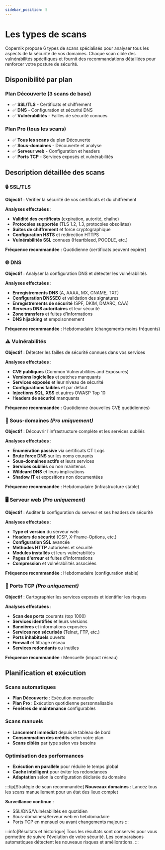 ```yaml
---
sidebar_position: 5
---
```


# Les types de scans

Copernik propose 6 types de scans spécialisés pour analyser tous les aspects de la sécurité de vos domaines. Chaque scan cible des vulnérabilités spécifiques et fournit des recommandations détaillées pour renforcer votre posture de sécurité.

## Disponibilité par plan

### Plan Découverte (3 scans de base)
- ✅ **SSL/TLS** - Certificats et chiffrement
- ✅ **DNS** - Configuration et sécurité DNS
- ✅ **Vulnérabilités** - Failles de sécurité connues

### Plan Pro (tous les scans)
- ✅ **Tous les scans** du plan Découverte
- ✅ **Sous-domaines** - Découverte et analyse
- ✅ **Serveur web** - Configuration et headers
- ✅ **Ports TCP** - Services exposés et vulnérabilités

## Description détaillée des scans

### 🔒 SSL/TLS

**Objectif** : Vérifier la sécurité de vos certificats et du chiffrement

**Analyses effectuées** :
- **Validité des certificats** (expiration, autorité, chaîne)
- **Protocoles supportés** (TLS 1.2, 1.3, protocoles obsolètes)
- **Suites de chiffrement** et force cryptographique
- **Configuration HSTS** et redirection HTTPS
- **Vulnérabilités SSL** connues (Heartbleed, POODLE, etc.)

**Fréquence recommandée** : Quotidienne (certificats peuvent expirer)

### 🌐 DNS

**Objectif** : Analyser la configuration DNS et détecter les vulnérabilités

**Analyses effectuées** :
- **Enregistrements DNS** (A, AAAA, MX, CNAME, TXT)
- **Configuration DNSSEC** et validation des signatures
- **Enregistrements de sécurité** (SPF, DKIM, DMARC, CAA)
- **Serveurs DNS autoritaires** et leur sécurité
- **Zone transfers** et fuites d'informations
- **DNS hijacking** et empoisonnement

**Fréquence recommandée** : Hebdomadaire (changements moins fréquents)

### ⚠️ Vulnérabilités

**Objectif** : Détecter les failles de sécurité connues dans vos services

**Analyses effectuées** :
- **CVE publiques** (Common Vulnerabilities and Exposures)
- **Versions logicielles** et patches manquants
- **Services exposés** et leur niveau de sécurité
- **Configurations faibles** et par défaut
- **Injections SQL, XSS** et autres OWASP Top 10
- **Headers de sécurité** manquants

**Fréquence recommandée** : Quotidienne (nouvelles CVE quotidiennes)

### 📡 Sous-domaines *(Pro uniquement)*

**Objectif** : Découvrir l'infrastructure complète et les services oubliés

**Analyses effectuées** :
- **Énumération passive** via certificats CT Logs
- **Brute force DNS** sur les noms courants
- **Sous-domaines actifs** et leurs services
- **Services oubliés** ou non maintenus
- **Wildcard DNS** et leurs implications
- **Shadow IT** et expositions non documentées

**Fréquence recommandée** : Hebdomadaire (infrastructure stable)

### 🖥️ Serveur web *(Pro uniquement)*

**Objectif** : Auditer la configuration du serveur et ses headers de sécurité

**Analyses effectuées** :
- **Type et version** du serveur web
- **Headers de sécurité** (CSP, X-Frame-Options, etc.)
- **Configuration SSL** avancée
- **Méthodes HTTP** autorisées et sécurité
- **Modules installés** et leurs vulnérabilités
- **Pages d'erreur** et fuites d'informations
- **Compression** et vulnérabilités associées

**Fréquence recommandée** : Hebdomadaire (configuration stable)

### 🔌 Ports TCP *(Pro uniquement)*

**Objectif** : Cartographier les services exposés et identifier les risques

**Analyses effectuées** :
- **Scan des ports** courants (top 1000)
- **Services identifiés** et leurs versions
- **Bannières** et informations exposées
- **Services non sécurisés** (Telnet, FTP, etc.)
- **Ports inhabituels** ouverts
- **Firewall** et filtrage réseau
- **Services redondants** ou inutiles

**Fréquence recommandée** : Mensuelle (impact réseau)

## Planification et exécution

### Scans automatiques
- **Plan Découverte** : Exécution mensuelle
- **Plan Pro** : Exécution quotidienne personnalisable
- **Fenêtres de maintenance** configurables

### Scans manuels
- **Lancement immédiat** depuis le tableau de bord
- **Consommation des crédits** selon votre plan
- **Scans ciblés** par type selon vos besoins

### Optimisation des performances
- **Exécution en parallèle** pour réduire le temps global
- **Cache intelligent** pour éviter les redondances
- **Adaptation** selon la configuration déclarée du domaine

:::tip[Stratégie de scan recommandée]
**Nouveaux domaines** : Lancez tous les scans manuellement pour un état des lieux complet

**Surveillance continue** :
- SSL/DNS/Vulnérabilités en quotidien
- Sous-domaines/Serveur web en hebdomadaire
- Ports TCP en mensuel ou avant changements majeurs
:::

:::info[Résultats et historique]
Tous les résultats sont conservés pour vous permettre de suivre l'évolution de votre sécurité. Les comparaisons automatiques détectent les nouveaux risques et améliorations.
:::